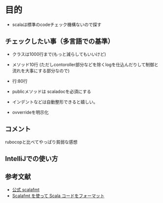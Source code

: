 # 目的
- scalaは標準のcodeチェック機構ないので探す

## チェックしたい事（多言語での基準）

- クラスは1000行まで(もっと減らしてもいいけど)
- メソッド10行 (ただしcontoroller部分などを除くlogを仕込んだりして制御と流れを大事にする部分なので)
- 行:80行
- publicメソッドは scaladocを必須にする
- インデントなどは自動整形できると嬉しい。


- ovverrideを明示化 


## コメント
rubocopと比べてやっぱり貧弱な感想  


## IntelliJでの使い方

## 参考文献
- [公式 scalafmt](https://scalameta.org/scalafmt/)
- [Scalafmt を使って Scala コードをフォーマット](https://qiita.com/tsuyoshizawa/items/03b5fb90ad2c491f851c)
